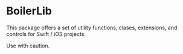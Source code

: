 # BoilerLib

This package offers a set of utility functions, clases, extensions, and controls for Swift / iOS projects.

Use with caution. 



